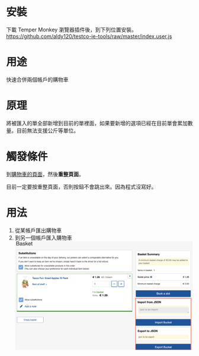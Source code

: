 # 安裝
下載 Temper Monkey 瀏覽器插件後，到下列位置安裝。
https://github.com/aldy120/testco-ie-tools/raw/master/index.user.js

# 用途
快速合併兩個帳戶的購物車

# 原理
將被匯入的單全部新增到目前的單裡面，如果要新增的選項已經在目前單會累加數量。目前無法支援公斤等單位。

# 觸發條件
到[購物車的頁面](https://www.tesco.ie/groceries/en-IE/trolley)，然後**重整頁面**。

目前一定要按重整頁面，否則按鈕不會跳出來。因為程式沒寫好。

# 用法
1. 從某帳戶匯出購物車
2. 到另一個帳戶匯入購物車
![added.png](added.png)

